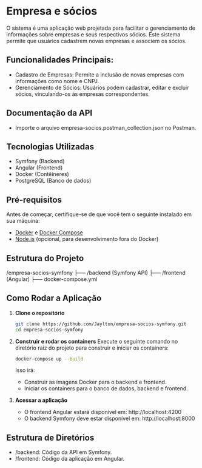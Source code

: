# Empresa e sócios

O sistema é uma aplicação web projetada para facilitar o gerenciamento de informações sobre empresas e seus respectivos sócios. Este sistema permite que usuários cadastrem novas empresas e associem os sócios.

## Funcionalidades Principais:

- Cadastro de Empresas: Permite a inclusão de novas empresas com informações como nome e CNPJ.
- Gerenciamento de Sócios: Usuários podem cadastrar, editar e excluir sócios, vinculando-os às empresas correspondentes.

## Documentação da API
- Importe o arquivo empresa-socios.postman_collection.json no Postman.

## Tecnologias Utilizadas

- Symfony (Backend)
- Angular (Frontend)
- Docker (Contêineres)
- PostgreSQL (Banco de dados)

## Pré-requisitos

Antes de começar, certifique-se de que você tem o seguinte instalado em sua máquina:

- [Docker](https://www.docker.com/products/docker-desktop) e [Docker Compose](https://docs.docker.com/compose/install/)
- [Node.js](https://nodejs.org/) (opcional, para desenvolvimento fora do Docker)

## Estrutura do Projeto
/empresa-socios-symfony ├── /backend (Symfony API) ├── /frontend (Angular) ├── docker-compose.yml

## Como Rodar a Aplicação

1. **Clone o repositório**

   ```sh
   git clone https://github.com/Jaylton/empresa-socios-symfony.git
   cd empresa-socios-symfony
   ```

2. **Construir e rodar os containers**
Execute o seguinte comando no diretório raiz do projeto para construir e iniciar os containers:
   ```sh
   docker-compose up --build
   ```
    Isso irá:
    - Construir as imagens Docker para o backend e frontend.
    - Iniciar os containers para o banco de dados, backend e frontend.
    
3. **Acessar a aplicação**

    - O frontend Angular estará disponível em: http://localhost:4200
    - O backend Symfony deve estar disponível em: http://localhost:8000
    
## Estrutura de Diretórios
 - /backend: Código da API em Symfony.
 - /frontend: Código da aplicação em Angular.
